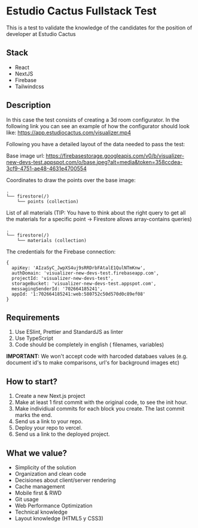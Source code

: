 # Estudio Cactus Fullstack Test

This is a test to validate the knowledge of the candidates for the position of developer at Estudio Cactus

## Stack

- React
- NextJS
- Firebase
- Tailwindcss

## Description

In this case the test consists of creating a 3d room configurator. In the following link you can see an example of how the configurator should look like: https://app.estudiocactus.com/visualizer.mp4

Following you have a detailed layout of the data needed to pass the test:

Base image url: https://firebasestorage.googleapis.com/v0/b/visualizer-new-devs-test.appspot.com/o/base.jpeg?alt=media&token=358ccdea-3cf9-4751-ae48-4631e4700554

Coordinates to draw the points over the base image:

```
.
└── firestore(/)
    └── points (collection)
```

List of all materials (TIP: You have to think about the right query to get all the materials for a specific point -> Firestore allows array-contains queries)

```
.
└── firestore(/)
    └── materials (collection)
```

The credentials for the Firebase connection:

```
{
  apiKey: 'AIzaSyC_JwpXS4uj9sRRDrbFAtalE1QulNTmKnw',
  authDomain: 'visualizer-new-devs-test.firebaseapp.com',
  projectId: 'visualizer-new-devs-test',
  storageBucket: 'visualizer-new-devs-test.appspot.com',
  messagingSenderId: '702664185241',
  appId: '1:702664185241:web:580752c50d570d0c89ef08'
}
```

## Requirements

1. Use ESlint, Prettier and StandardJS as linter
2. Use TypeScript
3. Code should be completely in english ( filenames, variables)

**IMPORTANT:** We won't accept code with harcoded databaes values (e.g. document id's to make comparisons, url's for background images etc)

## How to start?

1. Create a new Next.js project
2. Make at least 1 first commit with the original code, to see the init hour.
3. Make individiual commits for each block you create. The last commit marks the end.
4. Send us a link to your repo.
5. Deploy your repo to vercel.
6. Send us a link to the deployed project.

## What we value?

- Simplicity of the solution
- Organization and clean code
- Decisiones about client/server rendering
- Cache management
- Mobile first & RWD
- Git usage
- Web Performance Optimization
- Technical knowledge
- Layout knowledge (HTML5 y CSS3)
